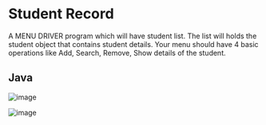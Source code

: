# Student Record

A MENU DRIVER program which will have student list. The list will  holds the student object that contains student details.
Your menu should have 4 basic operations like Add, Search, Remove, Show details of the student.

## Java

![image](https://user-images.githubusercontent.com/72241207/168423309-a69258b7-7e44-4393-8f61-f03f7efa0f4c.png)

![image](https://user-images.githubusercontent.com/72241207/168423320-744c1242-8003-40a5-80f6-696bc89fe049.png)
